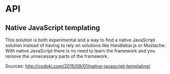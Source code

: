 # API
## Native JavaScript templating
This solution is both experimental and a way to find a native JavaScript solution instead of having to rely on solutions like Handlebar.js or Mustache. With native JavaScript there is no need to learn the framework and you remove the unnecessary parts of the framework.

Sources: http://codoki.com/2015/09/01/native-javascript-templating/